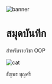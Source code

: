 ![banner](http://picsum.photos/800/250)

# สมุดบันทึก

สำหรับรายวิชา OOP

![cat](https://github.com/Thanyaporn29/Thanyaporn29.github.io/assets/159878519/1bb451f3-3110-4274-9f75-2052b8f42a53)

ธัญพร บุญศรี

